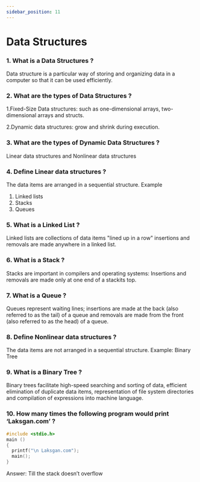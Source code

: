 ```yaml
---
sidebar_position: 11
---
```


# Data Structures

### 1. What is a Data Structures ?

Data structure is a particular way of storing and organizing data in a computer so that it can be used efficiently.

### 2. What are the types of Data Structures ?

1.Fixed-Size Data structures: such as one-dimensional arrays, two-dimensional arrays and structs. 
                   
2.Dynamic data structures: grow and shrink during execution.

### 3. What are the types of Dynamic Data Structures ?

Linear data structures and Nonlinear data structures

### 4. Define Linear data structures ?

The data items are arranged in a sequential structure. Example 
 1. Linked lists 
 2. Stacks 
 3. Queues

### 5. What is a Linked  List ?

Linked lists are collections of data items "lined up in a row" insertions and removals are made anywhere in a linked list.

### 6. What is a Stack ?

Stacks are important in compilers and operating systems: Insertions and removals are made only at one end of a stackits top.

### 7. What is a Queue ?

Queues represent waiting lines; insertions are made at the back (also referred to as the tail) of a queue and removals are made from the front (also referred to as the head) of a queue.

### 8. Define Nonlinear data structures ?

The data items are not arranged in a sequential structure. Example: Binary Tree

### 9. What is a Binary Tree ?

Binary trees facilitate high-speed searching and sorting of data, efficient elimination of duplicate data items, representation of file system directories and compilation of expressions into machine language.

### 10.	How many times the following program would print ‘Laksgan.com’ ?
```c
#include <stdio.h>
main ()
{  
  printf("\n Laksgan.com");
  main();
}
```
Answer: Till the stack doesn’t overflow

